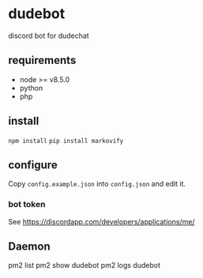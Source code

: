 # dudebot
discord bot for dudechat

## requirements
 - node >= v8.5.0
 - python
 - php

## install
`npm install`
`pip install markovify`

## configure
Copy `config.example.json` into `config.json` and edit it.

### bot token
See https://discordapp.com/developers/applications/me/

## Daemon
pm2 list
pm2 show dudebot
pm2 logs dudebot

